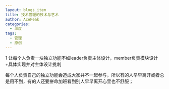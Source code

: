 ```yaml
---
layout: blogs_item
title: 技术管理的技术与艺术
author: AcePeak
categories:
  - 深度
tags:
  - 管理
  - 原创
---
```


1 让每个人负责一块独立功能不如leader负责主体设计，member负责模块设计+具体实现并对主体设计挑刺

每个人负责自己的独立功能会造成大家并不一起参与，所以有的人早早离开或者总是用不到，有的人还要拼命加班看到别人早早离开心里也不舒服；
